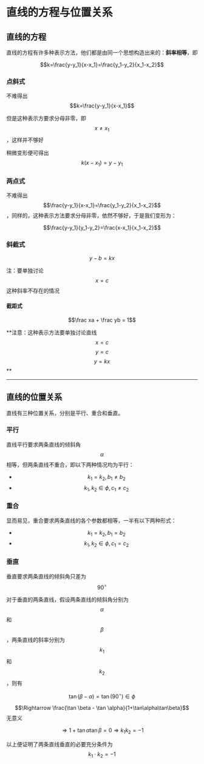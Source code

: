# 直线的方程与位置关系

## 直线的方程

直线的方程有许多种表示方法，他们都是由同一个思想构造出来的：**斜率相等**，即

$$k=\frac{y-y_1}{x-x_1}=\frac{y_1-y_2}{x_1-x_2}$$

### 点斜式

不难得出 $$k=\frac{y-y_1}{x-x_1}$$

但是这种表示方要求分母非零，即$$x\neq x_1$$，这样并不够好

稍微变形便可得出 $$k(x-x_1)=y-y_1$$

### 两点式

不难得出$$\frac{y-y_1}{x-x_1}=\frac{y_1-y_2}{x_1-x_2}$$，同样的，这种表示方法要求分母非零，依然不够好，于是我们变形为：

$$\frac{y-y_1}{y_1-y_2}=\frac{x-x_1}{x_1-x_2}$$

### 斜截式

$$y-b=kx$$

注：要单独讨论 $$x=c$$ 这种斜率不存在的情况

#### 截距式

$$\frac xa + \frac yb = 1$$

**注意：这种表示方法要单独讨论直线 $$x=c$$ $$y=c$$ $$y=kx$$ **

---

## 直线的位置关系

直线有三种位置关系，分别是平行、重合和垂直。

### 平行

直线平行要求两条直线的倾斜角 $$\alpha$$ 相等，但两条直线不重合，即以下两种情况均为平行：

* $$k_1=k_2,b_1\neq b_2$$
* $$k_1,k_2\in \phi, c_1 \neq c_2$$

### 重合

显而易见，重合要求两条直线的各个参数都相等，一半有以下两种形式：

* $$k_1 = k_2, b_1 = b_2$$
* $$k_1, k_2 \in \phi , c_1 = c_2$$

### 垂直

垂直要求两条直线的倾斜角只差为 $$90^\circ$$

对于垂直的两条直线，假设两条直线的倾斜角分别为 $$\alpha$$ 和 $$\beta$$ ，两条直线的斜率分别为 $$k_1$$ 和 $$k_2$$，则有

$$\tan(\beta-\alpha)=\tan(90^\circ)\in\phi$$

$$\Rightarrow \frac{\tan \beta - \tan \alpha}{1+\tan\alpha\tan\beta}$$ 无意义

$$\Rightarrow 1+\tan\alpha\tan\beta=0\Rightarrow k_1k_2=-1$$

以上便证明了两条直线垂直的必要充分条件为 $$k_1\cdot k_2 = -1$$